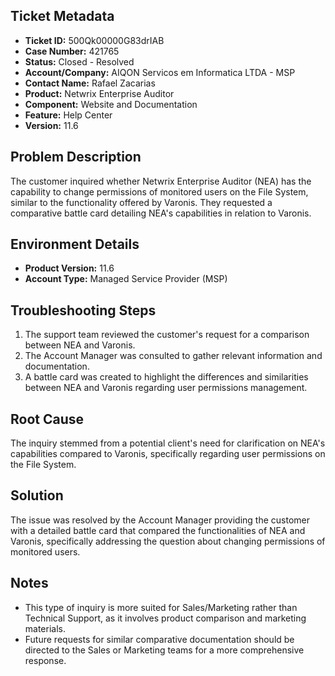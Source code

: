 ## Ticket Metadata
- **Ticket ID:** 500Qk00000G83drIAB
- **Case Number:** 421765
- **Status:** Closed - Resolved
- **Account/Company:** AIQON Servicos em Informatica LTDA - MSP
- **Contact Name:** Rafael Zacarias
- **Product:** Netwrix Enterprise Auditor
- **Component:** Website and Documentation
- **Feature:** Help Center
- **Version:** 11.6

## Problem Description
The customer inquired whether Netwrix Enterprise Auditor (NEA) has the capability to change permissions of monitored users on the File System, similar to the functionality offered by Varonis. They requested a comparative battle card detailing NEA's capabilities in relation to Varonis.

## Environment Details
- **Product Version:** 11.6
- **Account Type:** Managed Service Provider (MSP)

## Troubleshooting Steps
1. The support team reviewed the customer's request for a comparison between NEA and Varonis.
2. The Account Manager was consulted to gather relevant information and documentation.
3. A battle card was created to highlight the differences and similarities between NEA and Varonis regarding user permissions management.

## Root Cause
The inquiry stemmed from a potential client's need for clarification on NEA's capabilities compared to Varonis, specifically regarding user permissions on the File System.

## Solution
The issue was resolved by the Account Manager providing the customer with a detailed battle card that compared the functionalities of NEA and Varonis, specifically addressing the question about changing permissions of monitored users.

## Notes
- This type of inquiry is more suited for Sales/Marketing rather than Technical Support, as it involves product comparison and marketing materials.
- Future requests for similar comparative documentation should be directed to the Sales or Marketing teams for a more comprehensive response.